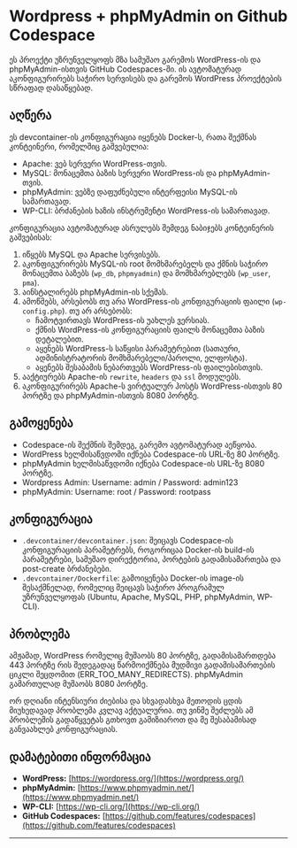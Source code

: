 # Wordpress + phpMyAdmin on Github Codespace

ეს პროექტი უზრუნველყოფს მზა სამუშაო გარემოს WordPress-ის და phpMyAdmin-ისთვის GitHub Codespaces-ში. ის ავტომატურად აკონფიგურირებს საჭირო სერვისებს და გარემოს WordPress პროექტების სწრაფად დასაწყებად.

## აღწერა

ეს devcontainer-ის კონფიგურაცია იყენებს Docker-ს, რათა შექმნას კონტეინერი, რომელშიც გაშვებულია:

* Apache: ვებ სერვერი WordPress-თვის.
* MySQL: მონაცემთა ბაზის სერვერი WordPress-ის და phpMyAdmin-თვის.
* phpMyAdmin: ვებზე დაფუძნებული ინტერფეისი MySQL-ის სამართავად.
* WP-CLI: ბრძანების ხაზის ინსტრუმენტი WordPress-ის სამართავად.

კონფიგურაცია ავტომატურად ასრულებს შემდეგ ნაბიჯებს კონტეინერის გაშვებისას:

1.  იწყებს MySQL და Apache სერვისებს.
2.  აკონფიგურირებს MySQL-ის root მომხმარებელს და ქმნის საჭირო მონაცემთა ბაზებს (`wp_db`, `phpmyadmin`) და მომხმარებლებს (`wp_user`, `pma`).
3.  აინსტალირებს phpMyAdmin-ის სქემას.
4.  ამოწმებს, არსებობს თუ არა WordPress-ის კონფიგურაციის ფაილი (`wp-config.php`). თუ არ არსებობს:
    * ჩამოტვირთავს WordPress-ის უახლეს ვერსიას.
    * ქმნის WordPress-ის კონფიგურაციის ფაილს მონაცემთა ბაზის დეტალებით.
    * აყენებს WordPress-ს საწყისი პარამეტრებით (სათაური, ადმინისტრატორის მომხმარებელი/პაროლი, ელფოსტა).
    * აყენებს შესაბამის ნებართვებს WordPress-ის ფაილებისთვის.
5.  ააქტიურებს Apache-ის `rewrite`, `headers` და `ssl` მოდულებს.
6.  აკონფიგურირებს Apache-ს ვირტუალურ ჰოსტს WordPress-ისთვის 80 პორტზე და phpMyAdmin-ისთვის 8080 პორტზე.

## გამოყენება

* Codespace-ის შექმნის შემდეგ, გარემო ავტომატურად აეწყობა.
* WordPress ხელმისაწვდომი იქნება Codespace-ის URL-ზე 80 პორტზე.
* phpMyAdmin ხელმისაწვდომი იქნება Codespace-ის URL-ზე 8080 პორტზე.
* Wordpress Admin: Username: admin / Password: admin123
* phpMyAdmin: Username: root / Password: rootpass

## კონფიგურაცია

* `.devcontainer/devcontainer.json`: შეიცავს Codespace-ის კონფიგურაციის პარამეტრებს, როგორიცაა Docker-ის build-ის პარამეტრები, სამუშაო დირექტორია, პორტების გადამისამართება და post-create ბრძანებები.
* `.devcontainer/Dockerfile`: გამოიყენება Docker-ის image-ის შესაქმნელად, რომელიც შეიცავს საჭირო პროგრამულ უზრუნველყოფას (Ubuntu, Apache, MySQL, PHP, phpMyAdmin, WP-CLI).

## პრობლემა

ამჟამად, WordPress რომელიც მუშაობს 80 პორტზე, გადამისამართდება 443 პორტზე რის შედეგადაც წარმოიქმნება მუდმივი გადამისამართების ციკლი შეცდომით (ERR_TOO_MANY_REDIRECTS). phpMyAdmin გამართულად მუშაობს 8080 პორტზე.

ორ დღიანი ინტენსიური ძიებისა და სხვადასხვა მეთოდის ცდის მიუხედავად პრობლემა კვლავ აქტუალურია. თუ ვინმე შეძლებს ამ პრობლემის გადაწყვეტას გთხოვთ გამიზიაროთ და მე შესაბამისად განვაახლებ კონფიგურაციას.

## დამატებითი ინფორმაცია

* **WordPress:** [https://wordpress.org/](https://wordpress.org/)
* **phpMyAdmin:** [https://www.phpmyadmin.net/](https://www.phpmyadmin.net/)
* **WP-CLI:** [https://wp-cli.org/](https://wp-cli.org/)
* **GitHub Codespaces:** [https://github.com/features/codespaces](https://github.com/features/codespaces)

---
